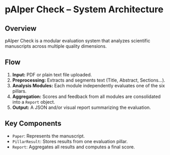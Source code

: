 # pAIper Check – System Architecture

## Overview
pAIper Check is a modular evaluation system that analyzes scientific manuscripts across multiple quality dimensions.

## Flow
1. **Input:** PDF or plain text file uploaded.
2. **Preprocessing:** Extracts and segments text (Title, Abstract, Sections...).
3. **Analysis Modules:** Each module independently evaluates one of the six pillars.
4. **Aggregation:** Scores and feedback from all modules are consolidated into a `Report` object.
5. **Output:** A JSON and/or visual report summarizing the evaluation.

## Key Components
- `Paper`: Represents the manuscript.
- `PillarResult`: Stores results from one evaluation pillar.
- `Report`: Aggregates all results and computes a final score.
